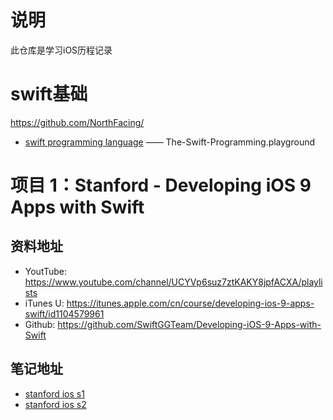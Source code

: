 
# 说明

此仓库是学习iOS历程记录

# swift基础
https://github.com/NorthFacing/
* [swift programming language](https://github.com/NorthFacing/step-by-ios/tree/swift-playgrounds) —— The-Swift-Programming.playground

# 项目 1：Stanford - Developing iOS 9 Apps with Swift

## 资料地址
  * YoutTube: https://www.youtube.com/channel/UCYVp6suz7ztKAKY8jpfACXA/playlists
  * iTunes U: https://itunes.apple.com/cn/course/developing-ios-9-apps-swift/id1104579961
  * Github: https://github.com/SwiftGGTeam/Developing-iOS-9-Apps-with-Swift

## 笔记地址
* [stanford ios s1](https://github.com/NorthFacing/step-by-ios/tree/stanford_ios_s1)  
* [stanford ios s2](https://github.com/NorthFacing/step-by-ios/tree/stanford_ios_s2)  







